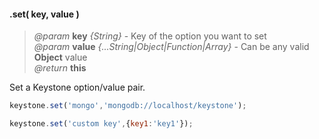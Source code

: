 #### .set( key, value )
> *@param* **key** _{String}_  - Key of the option you want to set  
> *@param* **value** _{...String|Object|Function|Array}_  - Can be any valid **Object** value   
> _@return_ **this** 

Set a Keystone option/value pair.

```javascript
keystone.set('mongo','mongodb://localhost/keystone');

keystone.set('custom key',{key1:'key1'});
```
<div class="code-header addGitHubLink" data-file="lib/core/options.js#L21-L99"> &nbsp;</div><pre class=" language-javascript hideCode api"></pre> 
